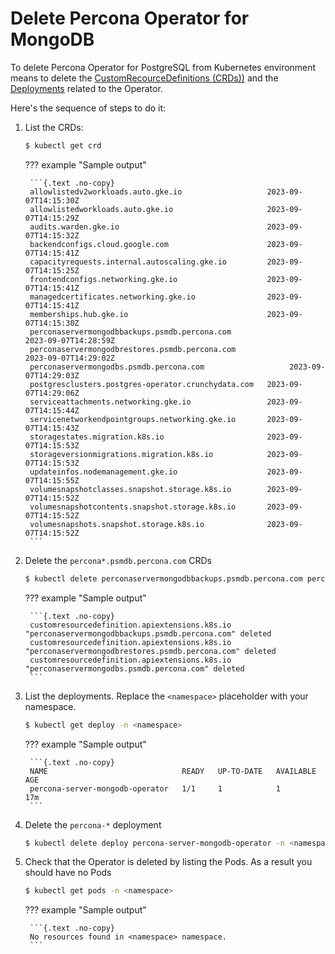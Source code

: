 # Delete Percona Operator for MongoDB

To delete Percona Operator for PostgreSQL from Kubernetes environment means to delete the [CustomRecourceDefinitions (CRDs))](https://kubernetes.io/docs/concepts/extend-kubernetes/api-extension/custom-resources/#customresourcedefinitions) and the [Deployments](https://kubernetes.io/docs/concepts/workloads/controllers/deployment/) related to the Operator.

Here's the sequence of steps to do it:

1. List the CRDs:

    ```{.bash data-prompt="$"}
    $ kubectl get crd 
    ```

    ??? example "Sample output"

        ```{.text .no-copy}
        allowlistedv2workloads.auto.gke.io                   2023-09-07T14:15:30Z
        allowlistedworkloads.auto.gke.io                     2023-09-07T14:15:29Z
        audits.warden.gke.io                                 2023-09-07T14:15:32Z
        backendconfigs.cloud.google.com                      2023-09-07T14:15:41Z
        capacityrequests.internal.autoscaling.gke.io         2023-09-07T14:15:25Z
        frontendconfigs.networking.gke.io                    2023-09-07T14:15:41Z
        managedcertificates.networking.gke.io                2023-09-07T14:15:41Z
        memberships.hub.gke.io                               2023-09-07T14:15:30Z
        perconaservermongodbbackups.psmdb.percona.com                    2023-09-07T14:28:59Z
        perconaservermongodbrestores.psmdb.percona.com                   2023-09-07T14:29:02Z
        perconaservermongodbs.psmdb.percona.com                   2023-09-07T14:29:03Z
        postgresclusters.postgres-operator.crunchydata.com   2023-09-07T14:29:06Z
        serviceattachments.networking.gke.io                 2023-09-07T14:15:44Z
        servicenetworkendpointgroups.networking.gke.io       2023-09-07T14:15:43Z
        storagestates.migration.k8s.io                       2023-09-07T14:15:53Z
        storageversionmigrations.migration.k8s.io            2023-09-07T14:15:53Z
        updateinfos.nodemanagement.gke.io                    2023-09-07T14:15:55Z
        volumesnapshotclasses.snapshot.storage.k8s.io        2023-09-07T14:15:52Z
        volumesnapshotcontents.snapshot.storage.k8s.io       2023-09-07T14:15:52Z
        volumesnapshots.snapshot.storage.k8s.io              2023-09-07T14:15:52Z
        ```

2. Delete the `percona*.psmdb.percona.com` CRDs

    ```{.bash data-prompt="$"}
    $ kubectl delete perconaservermongodbbackups.psmdb.percona.com perconaservermongodbrestores.psmdb.percona.com perconaservermongodbs.psmdb.percona.com
    ```

    ??? example "Sample output"

        ```{.text .no-copy}
        customresourcedefinition.apiextensions.k8s.io "perconaservermongodbbackups.psmdb.percona.com" deleted
        customresourcedefinition.apiextensions.k8s.io "perconaservermongodbrestores.psmdb.percona.com" deleted
        customresourcedefinition.apiextensions.k8s.io "perconaservermongodbs.psmdb.percona.com" deleted
        ```

3. List the deployments. Replace the `<namespace>` placeholder with your namespace.
    
    ```{.bash data-prompt="$"}
    $ kubectl get deploy -n <namespace>
    ```

    ??? example "Sample output"

        ```{.text .no-copy}
        NAME                              READY   UP-TO-DATE   AVAILABLE   AGE
        percona-server-mongodb-operator   1/1     1            1           17m
        ```

4. Delete the `percona-*` deployment

    ```{.bash data-prompt="$"}
    $ kubectl delete deploy percona-server-mongodb-operator -n <namespace>
    ```

5. Check that the Operator is deleted by listing the Pods. As a result you should have no Pods 

    ```{.bash data-prompt="$"}
    $ kubectl get pods -n <namespace>
    ``` 

    ??? example "Sample output"

        ```{.text .no-copy}
        No resources found in <namespace> namespace.
        ```